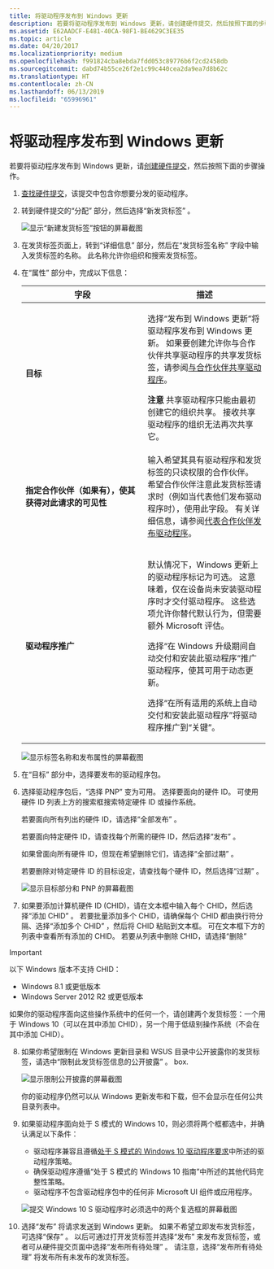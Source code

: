 ```yaml
---
title: 将驱动程序发布到 Windows 更新
description: 若要将驱动程序发布到 Windows 更新，请创建硬件提交，然后按照下面的步骤操作。
ms.assetid: E62AADCF-E481-40CA-98F1-BE4629C3EE35
ms.topic: article
ms.date: 04/20/2017
ms.localizationpriority: medium
ms.openlocfilehash: f991824cba8ebda7fdd053c89776b6f2cd2458db
ms.sourcegitcommit: dabd74b55ce26f2e1c99c440cea2da9ea7d8b62c
ms.translationtype: HT
ms.contentlocale: zh-CN
ms.lasthandoff: 06/13/2019
ms.locfileid: "65996961"
---
```

# <a name="publish-a-driver-to-windows-update"></a>将驱动程序发布到 Windows 更新


若要将驱动程序发布到 Windows 更新，请[创建硬件提交](create-a-new-hardware-submission.md)，然后按照下面的步骤操作。

1. [查找硬件提交](manage-your-hardware-submissions.md)，该提交中包含你想要分发的驱动程序。

2. 转到硬件提交的“分配”  部分，然后选择“新发货标签”  。

   ![显示“新建发货标签”按钮的屏幕截图](images/publish-new-shipping-label.png)

3. 在发货标签页面上，转到“详细信息”  部分，然后在“发货标签名称”  字段中输入发货标签的名称。 此名称允许你组织和搜索发货标签。

4. 在“属性”  部分中，完成以下信息：

   <table>
   <colgroup>
   <col width="50%" />
   <col width="50%" />
   </colgroup>
   <thead>
   <tr class="header">
   <th>字段</th>
   <th>描述</th>
   </tr>
   </thead>
   <tbody>
   <tr class="odd">
   <td><p><strong>目标</strong></p></td>
   <td><p>选择“发布到 Windows 更新”将驱动程序发布到 Windows 更新。 如果要创建允许你与合作伙伴共享驱动程序的共享发货标签，请参阅<a href="sharing-drivers-with-your-partners.md" data-raw-source="[Share a driver with a partner](sharing-drivers-with-your-partners.md)">与合作伙伴共享驱动程序</a>。</p>
   <div class="alert">
   <strong>注意</strong>  共享驱动程序只能由最初创建它的组织共享。 接收共享驱动程序的组织无法再次共享它。
   </div>
   <div>
     
   </div></td>
   </tr>
   <tr class="even">
   <td><p><strong>指定合作伙伴（如果有），使其获得对此请求的可见性</strong></p></td>
   <td><p>输入希望其具有驱动程序和发货标签的只读权限的合作伙伴。 希望合作伙伴注意此发货标签请求时（例如当代表他们发布驱动程序时），使用此字段。 有关详细信息，请参阅<a href="https://msdn.microsoft.com/library/windows/hardware/mt786462" data-raw-source="[Publish a driver on behalf of a partner](https://msdn.microsoft.com/library/windows/hardware/mt786462)">代表合作伙伴发布驱动程序</a>。</p></td>
   </tr>
   <tr class="odd">
   <td><p><strong>驱动程序推广</strong></p></td>
   <td><p>默认情况下，Windows 更新上的驱动程序标记为可选。 这意味着，仅在设备尚未安装驱动程序时才交付驱动程序。 这些选项允许你替代默认行为，但需要额外 Microsoft 评估。</p>
   <p>选择“在 Windows 升级期间自动交付和安装此驱动程序”推广驱动程序，使其可用于动态更新。</p>
   <p>选择“在所有适用的系统上自动交付和安装此驱动程序”将驱动程序推广到“关键”。</p></td>
   </tr>
   </tbody>
   </table>

   ![显示标签名称和发布属性的屏幕截图](images/label-name-and-properties-windows-update.png)

5. 在“目标”  部分中，选择要发布的驱动程序包。

6. 选择驱动程序包后，“选择 PNP”  变为可用。 选择要面向的硬件 ID。 可使用硬件 ID 列表上方的搜索框搜索特定硬件 ID 或操作系统。

   若要面向所有列出的硬件 ID，请选择“全部发布”  。

   若要面向特定硬件 ID，请查找每个所需的硬件 ID，然后选择“发布”  。

   如果曾面向所有硬件 ID，但现在希望删除它们，请选择“全部过期”  。

   若要删除对特定硬件 ID 的目标设定，请查找每个硬件 ID，然后选择“过期”  。

   ![显示目标部分和 PNP 的屏幕截图](images/publish-targeting-windows-update.png)

7. 如果要添加计算机硬件 ID (CHID)，请在文本框中输入每个 CHID，然后选择“添加 CHID”  。 若要批量添加多个 CHID，请确保每个 CHID 都由换行符分隔、选择“添加多个 CHID”  ，然后将 CHID 粘贴到文本框。 可在文本框下方的列表中查看所有添加的 CHID。 若要从列表中删除 CHID，请选择“删除” 

>[!IMPORTANT]
> 以下 Windows 版本不支持 CHID：
> * Windows 8.1 或更低版本
> * Windows Server 2012 R2 或更低版本
>
> 如果你的驱动程序面向这些操作系统中的任何一个，请创建两个发货标签：一个用于 Windows 10（可以在其中添加 CHID），另一个用于低级别操作系统（不会在其中添加 CHID）。



8. 如果你希望限制在 Windows 更新目录和 WSUS 目录中公开披露你的发货标签，请选中“限制此发货标签信息的公开披露”  。 box.  

   ![显示限制公开披露的屏幕截图](images/limit-public-disclosure.PNG)

   你的驱动程序仍然可以从 Windows 更新发布和下载，但不会显示在任何公共目录列表中。

9. 如果驱动程序面向处于 S 模式的 Windows 10，则必须将两个框都选中，并确认满足以下条件：

   * 驱动程序兼容且遵循[处于 S 模式的 Windows 10 驱动程序要求](https://docs.microsoft.com/windows-hardware/drivers/install/Windows10SDriverRequirements)中所述的驱动程序策略。
   * 确保驱动程序遵循“处于 S 模式的 Windows 10 指南”中所述的其他代码完整性策略。
   * 驱动程序不包含驱动程序包中的任何非 Microsoft UI 组件或应用程序。

   ![提交 Windows 10 S 驱动程序时必须选中的两个复选框的屏幕截图](images/win-cloud-checkboxes.png)

10. 选择“发布”  将请求发送到 Windows 更新。 如果不希望立即发布发货标签，可选择“保存”  。 以后可通过打开发货标签并选择“发布”  来发布发货标签，或者可从硬件提交页面中选择“发布所有待处理”  。 请注意，选择“发布所有待处理”  将发布所有未发布的发货标签。

 

 

